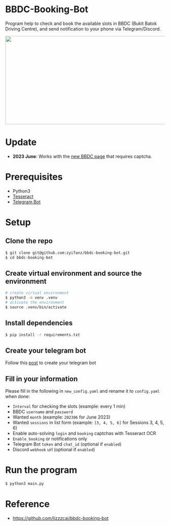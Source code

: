# BBDC-Booking-Bot
Program help to check and book the available slots in BBDC (Bukit Batok Driving Centre), and send notification to your phone via Telegram/Discord.

<img src="banner.png" width=800 height=278/>

# Update
* **2023 June**: Works with the [new BBDC page](https://booking.bbdc.sg/) that requires captcha.

# Prerequisites
* Python3
* [Tesseract](https://tesseract-ocr.github.io/tessdoc/Installation.html)
* [Telegram Bot](https://t.me/botfather)

# Setup

## Clone the repo
```sh
$ git clone git@github.com:zyifanz/bbdc-booking-bot.git
$ cd bbdc-booking-bot
```
## Create virtual environment and source the environment
```sh
# create virtual environment
$ python3 -m venv .venv
# activate the environment
$ source .venv/bin/activate
```

## Install dependencies
```sh
$ pip install -r requirements.txt
```

## Create your telegram bot
Follow this [post](https://dev.to/rizkyrajitha/get-notifications-with-telegram-bot-537l) to create your telegram bot

## Fill in your information
Please fill in the following in `new_config.yaml` and rename it to `config.yaml` when done:
* `Interval` for checking the slots (example: every 1 min)
* BBDC `username` and `password`
* Wanted `month` (example: `202306` for June 2023)
* Wanted `sessions` in list form (example: `[3, 4, 5, 6]` for Sessions 3, 4, 5, 6)
* Enable auto-solving `login` and `booking` captchas with Tesseract OCR
* `Enable_booking` or notifications only
* Telegram Bot `token` and `chat_id` (optional if `enabled`)
* Discord `webhook` url (optional if `enabled`)

# Run the program
```sh
$ python3 main.py
```

# Reference
* https://github.com/lizzzcai/bbdc-booking-bot
